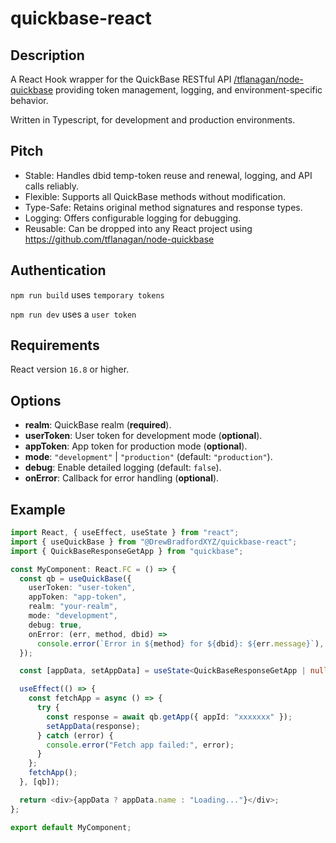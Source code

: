 # quickbase-react

## Description

A React Hook wrapper for the QuickBase RESTful API [/tflanagan/node-quickbase](https://github.com/tflanagan/node-quickbase) providing token management, logging, and environment-specific behavior.

Written in Typescript, for development and production environments.

## Pitch

- Stable: Handles dbid temp-token reuse and renewal, logging, and API calls reliably.
- Flexible: Supports all QuickBase methods without modification.
- Type-Safe: Retains original method signatures and response types.
- Logging: Offers configurable logging for debugging.
- Reusable: Can be dropped into any React project using https://github.com/tflanagan/node-quickbase

## Authentication

`npm run build` uses `temporary tokens`

`npm run dev` uses a `user token`

## Requirements

React version `16.8` or higher.

## Options

- **realm**: QuickBase realm (**required**).
- **userToken**: User token for development mode (**optional**).
- **appToken**: App token for production mode (**optional**).
- **mode**: `"development"` | `"production"` (default: `"production"`).
- **debug**: Enable detailed logging (default: `false`).
- **onError**: Callback for error handling (**optional**).

## Example

```typescript
import React, { useEffect, useState } from "react";
import { useQuickBase } from "@DrewBradfordXYZ/quickbase-react";
import { QuickBaseResponseGetApp } from "quickbase";

const MyComponent: React.FC = () => {
  const qb = useQuickBase({
    userToken: "user-token",
    appToken: "app-token",
    realm: "your-realm",
    mode: "development",
    debug: true,
    onError: (err, method, dbid) =>
      console.error(`Error in ${method} for ${dbid}: ${err.message}`),
  });

  const [appData, setAppData] = useState<QuickBaseResponseGetApp | null>(null);

  useEffect(() => {
    const fetchApp = async () => {
      try {
        const response = await qb.getApp({ appId: "xxxxxxx" });
        setAppData(response);
      } catch (error) {
        console.error("Fetch app failed:", error);
      }
    };
    fetchApp();
  }, [qb]);

  return <div>{appData ? appData.name : "Loading..."}</div>;
};

export default MyComponent;
```
